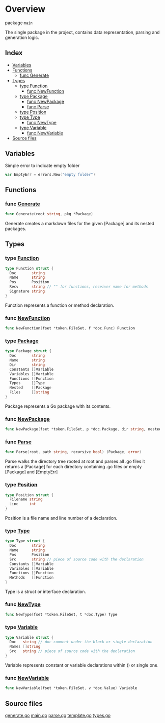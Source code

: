 # Overview

package `main`

The single package in the project, contains data representation, parsing and generation logic.

## Index

- [Variables](#variables)
- [Functions](#functions)
  - [func Generate](#func-generate)
- [Types](#types)
  - [type Function](#type-function)
    - [func NewFunction](#func-newfunction)
  - [type Package](#type-package)
    - [func NewPackage](#func-newpackage)
    - [func Parse](#func-parse)
  - [type Position](#type-position)
  - [type Type](#type-type)
    - [func NewType](#func-newtype)
  - [type Variable](#type-variable)
    - [func NewVariable](#func-newvariable)
- [Source files](#source-files)

## Variables

Simple error to indicate empty folder

```go
var EmptyErr = errors.New("empty folder")
```

## Functions

### func [Generate](./generate.go#L30)

```go
func Generate(root string, pkg *Package)
```

Generate creates a markdown files for the given [Package] and its nested packages.

## Types

### type [Function](./types.go#L85)

```go
type Function struct {
  Doc       string
  Name      string
  Pos       Position
  Recv      string // "" for functions, receiver name for methods
  Signature string
}
```

Function represents a function or method declaration.

### func [NewFunction](./types.go#L93)

```go
func NewFunction(fset *token.FileSet, f *doc.Func) Function
```

### type [Package](./types.go#L14)

```go
type Package struct {
  Doc       string
  Name      string
  Dir       string
  Constants []Variable
  Variables []Variable
  Functions []Function
  Types     []Type
  Nested    []Package
  Files     []string
}
```

Package represents a Go package with its contents.

### func [NewPackage](./types.go#L26)

```go
func NewPackage(fset *token.FileSet, p *doc.Package, dir string, nested []Package, files []string) Package
```

### func [Parse](./parse.go#L28)

```go
func Parse(root, path string, recursive bool) (Package, error)
```

Parse walks the directory tree rooted at root and parses all .go files
it returns a [Package] for each directory containing .go files
or empty [Package] and [EmptyErr]

### type [Position](./types.go#L79)

```go
type Position struct {
  Filename string
  Line     int
}
```

Position is a file name and line number of a declaration.

### type [Type](./types.go#L114)

```go
type Type struct {
  Doc       string
  Name      string
  Pos       Position
  Src       string // piece of source code with the declaration
  Constants []Variable
  Variables []Variable
  Functions []Function
  Methods   []Function
}
```

Type is a struct or interface declaration.

### func [NewType](./types.go#L125)

```go
func NewType(fset *token.FileSet, t *doc.Type) Type
```

### type [Variable](./types.go#L61)

```go
type Variable struct {
  Doc   string // doc comment under the block or single declaration
  Names []string
  Src   string // piece of source code with the declaration
}
```

Variable represents constant or variable declarations within () or single one.

### func [NewVariable](./types.go#L67)

```go
func NewVariable(fset *token.FileSet, v *doc.Value) Variable
```

## Source files

[generate.go](./generate.go)
[main.go](./main.go)
[parse.go](./parse.go)
[template.go](./template.go)
[types.go](./types.go)
